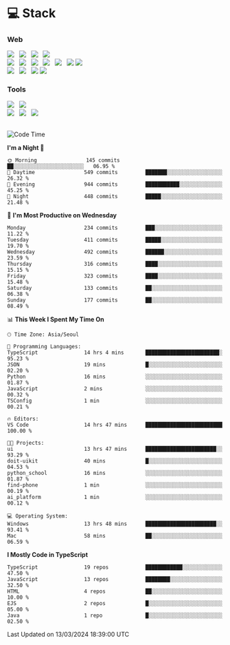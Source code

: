 <h1>💻 Stack</h1>
<div>
 <h3>Web</h3>
 <!-- badge : https://shields.io/ -->
 <!-- icon : https://simpleicons.org/?q=Get -->
 <img src="https://img.shields.io/badge/HTML5-e74c3c?style=flat-square&logo=HTML5&logoColor=white"/> &nbsp 
 <img src="https://img.shields.io/badge/CSS3-0A84FF?style=flat-square&logo=CSS3&logoColor=white"/> &nbsp 
 <img src="https://img.shields.io/badge/JavaScript-FFCD11?style=flat-square&logo=JavaScript&logoColor=white"/> &nbsp 
 <img src="https://img.shields.io/badge/TypeScript-3075C0?style=flat-square&logo=TypeScript&logoColor=white"/>
 <br/>
 <img src="https://img.shields.io/badge/Next-000000?style=flat-square&logo=nextdotjs&logoColor=white"/> &nbsp 
 <img src="https://img.shields.io/badge/React-00BCF6?style=flat-square&logo=React&logoColor=white"/> &nbsp 
 <img src="https://img.shields.io/badge/Redux-764ABC?style=flat-square&logo=Redux&logoColor=white"/> &nbsp
 <img src="https://img.shields.io/badge/Recoil-3578E5?style=flat-square&logo=recoil&logoColor=white"/> &nbsp
 <img src="https://img.shields.io/badge/React-Query-FF4154?style=flat-square&logo=reactquery&logoColor=white"/> &nbsp 
 <img src="https://img.shields.io/badge/styled%2Dcomponents-DB7093?style=flat-square&logo=styled%2Dcomponents&logoColor=white"/>
 <img src="https://img.shields.io/badge/CSS Modules-000000?style=flat-square&logo=CSS Modules&logoColor=white"/> &nbsp 
 <br/>
 <img src="https://img.shields.io/badge/Node-339933?style=flat-square&logo=Node.js&logoColor=white"/> &nbsp 
 <img src="https://img.shields.io/badge/Express-000000?style=flat-square&logo=Express&logoColor=white"/> &nbsp 
 <img src="https://img.shields.io/badge/MongoDB-47A248?style=flat-square&logo=MongoDB&logoColor=white"/>
 <img src="https://img.shields.io/badge/MariaDB-003545?style=flat-square&logo=mariadb&logoColor=white"/>
 
 <h3>Tools</h3>
 <img src="https://img.shields.io/badge/Visual Studio Code-007ACC?style=flat-square&logo=Visual Studio Code&logoColor=white"/> &nbsp 
 <img src="https://img.shields.io/badge/Postman-FF6C37?style=flat-square&logo=Postman&logoColor=white"/> &nbsp
 <br>
 <img src="https://img.shields.io/badge/Adobe Photoshop-31A8FF?style=flat-square&logo=Adobe Photoshop&logoColor=white"/> &nbsp 
 <img src="https://img.shields.io/badge/Adobe Illustrator-FF9A00?style=flat-square&logo=Adobe Illustrator&logoColor=white"/> &nbsp 
 <img src="https://img.shields.io/badge/Figma-F24E1E?style=flat-square&logo=Figma&logoColor=white"/> &nbsp
</div>

<br>

<!--START_SECTION:waka-->
![Code Time](http://img.shields.io/badge/Code%20Time-951%20hrs%2049%20mins-blue)

**I'm a Night 🦉** 

```text
🌞 Morning                145 commits         ██░░░░░░░░░░░░░░░░░░░░░░░   06.95 % 
🌆 Daytime                549 commits         ███████░░░░░░░░░░░░░░░░░░   26.32 % 
🌃 Evening                944 commits         ███████████░░░░░░░░░░░░░░   45.25 % 
🌙 Night                  448 commits         █████░░░░░░░░░░░░░░░░░░░░   21.48 % 
```
📅 **I'm Most Productive on Wednesday** 

```text
Monday                   234 commits         ███░░░░░░░░░░░░░░░░░░░░░░   11.22 % 
Tuesday                  411 commits         █████░░░░░░░░░░░░░░░░░░░░   19.70 % 
Wednesday                492 commits         ██████░░░░░░░░░░░░░░░░░░░   23.59 % 
Thursday                 316 commits         ████░░░░░░░░░░░░░░░░░░░░░   15.15 % 
Friday                   323 commits         ████░░░░░░░░░░░░░░░░░░░░░   15.48 % 
Saturday                 133 commits         ██░░░░░░░░░░░░░░░░░░░░░░░   06.38 % 
Sunday                   177 commits         ██░░░░░░░░░░░░░░░░░░░░░░░   08.49 % 
```


📊 **This Week I Spent My Time On** 

```text
🕑︎ Time Zone: Asia/Seoul

💬 Programming Languages: 
TypeScript               14 hrs 4 mins       ████████████████████████░   95.23 % 
JSON                     19 mins             █░░░░░░░░░░░░░░░░░░░░░░░░   02.20 % 
Python                   16 mins             ░░░░░░░░░░░░░░░░░░░░░░░░░   01.87 % 
JavaScript               2 mins              ░░░░░░░░░░░░░░░░░░░░░░░░░   00.32 % 
TSConfig                 1 min               ░░░░░░░░░░░░░░░░░░░░░░░░░   00.21 % 

🔥 Editors: 
VS Code                  14 hrs 47 mins      █████████████████████████   100.00 % 

🐱‍💻 Projects: 
ui                       13 hrs 47 mins      ███████████████████████░░   93.29 % 
doit-uikit               40 mins             █░░░░░░░░░░░░░░░░░░░░░░░░   04.53 % 
python_school            16 mins             ░░░░░░░░░░░░░░░░░░░░░░░░░   01.87 % 
find-phone               1 min               ░░░░░░░░░░░░░░░░░░░░░░░░░   00.19 % 
ai_platform              1 min               ░░░░░░░░░░░░░░░░░░░░░░░░░   00.12 % 

💻 Operating System: 
Windows                  13 hrs 48 mins      ███████████████████████░░   93.41 % 
Mac                      58 mins             ██░░░░░░░░░░░░░░░░░░░░░░░   06.59 % 
```

**I Mostly Code in TypeScript** 

```text
TypeScript               19 repos            ████████████░░░░░░░░░░░░░   47.50 % 
JavaScript               13 repos            ████████░░░░░░░░░░░░░░░░░   32.50 % 
HTML                     4 repos             ██░░░░░░░░░░░░░░░░░░░░░░░   10.00 % 
EJS                      2 repos             █░░░░░░░░░░░░░░░░░░░░░░░░   05.00 % 
Java                     1 repo              █░░░░░░░░░░░░░░░░░░░░░░░░   02.50 % 
```




 Last Updated on 13/03/2024 18:39:00 UTC
<!--END_SECTION:waka-->
